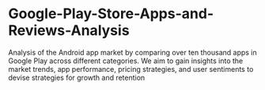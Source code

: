 # Google-Play-Store-Apps-and-Reviews-Analysis
 Analysis of the Android app market by comparing over ten thousand apps in Google Play across different categories. We aim to gain insights into the market trends, app performance, pricing strategies, and user sentiments to devise strategies for growth and retention
